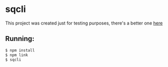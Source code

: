 # sqcli

This project was created just for testing purposes, there's a better one [here](https://github.com/mukaschultze/sqcli)

## Running:

```bash
$ npm install
$ npm link
$ sqcli
```
